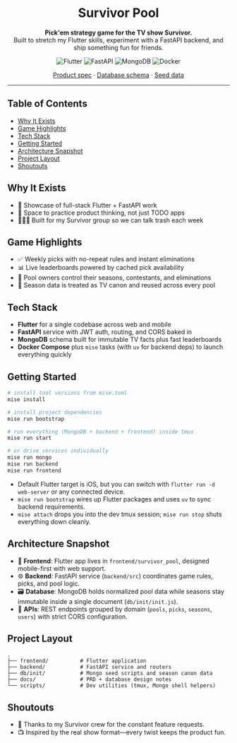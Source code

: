 <!-- markdownlint-disable MD033 -->
<div align="center">
  <h1>Survivor Pool</h1>
  <p><strong>Pick'em strategy game for the TV show Survivor.</strong><br/>Built to stretch my Flutter skills, experiment with a FastAPI backend, and ship something fun for friends.</p>
  <p>
    <img src="https://img.shields.io/badge/Flutter-3.35-02569b?style=for-the-badge&logo=flutter&logoColor=white" alt="Flutter" />
    <img src="https://img.shields.io/badge/FastAPI-0.115-109989?style=for-the-badge&logo=fastapi&logoColor=white" alt="FastAPI" />
    <img src="https://img.shields.io/badge/MongoDB-Developer%20Data-4caf50?style=for-the-badge&logo=mongodb&logoColor=white" alt="MongoDB" />
    <img src="https://img.shields.io/badge/Docker-Compose-2496ed?style=for-the-badge&logo=docker&logoColor=white" alt="Docker" />
  </p>
  <p>
    <a href="docs/PRD.md">Product spec</a>
    ·
    <a href="docs/DB_schema.md">Database schema</a>
    ·
    <a href="db/init/init.js">Seed data</a>
  </p>
</div>
<!-- markdownlint-enable MD033 -->

---

## Table of Contents

- [Why It Exists](#why-it-exists)
- [Game Highlights](#game-highlights)
- [Tech Stack](#tech-stack)
- [Getting Started](#getting-started)
- [Architecture Snapshot](#architecture-snapshot)
- [Project Layout](#project-layout)
- [Shoutouts](#shoutouts)

## Why It Exists

- 🎯 Showcase of full-stack Flutter + FastAPI work
- 🧠 Space to practice product thinking, not just TODO apps
- 🧑‍🤝‍🧑 Built for my Survivor group so we can talk trash each week

## Game Highlights

- ✅ Weekly picks with no-repeat rules and instant eliminations
- 📊 Live leaderboards powered by cached pick availability
- 🧭 Pool owners control their seasons, contestants, and eliminations
- 🔄 Season data is treated as TV canon and reused across every pool

## Tech Stack

- **Flutter** for a single codebase across web and mobile
- **FastAPI** service with JWT auth, routing, and CORS baked in
- **MongoDB** schema built for immutable TV facts plus fast leaderboards
- **Docker Compose** plus `mise` tasks (with `uv` for backend deps) to launch everything quickly

## Getting Started

```bash
# install tool versions from mise.toml
mise install

# install project dependencies
mise run bootstrap

# run everything (MongoDB + backend + frontend) inside tmux
mise run start

# or drive services individually
mise run mongo
mise run backend
mise run frontend
```

- Default Flutter target is iOS, but you can switch with `flutter run -d web-server` or any connected device.
- `mise run bootstrap` wires up Flutter packages and uses `uv` to sync backend requirements.
- `mise attach` drops you into the dev tmux session; `mise run stop` shuts everything down cleanly.

## Architecture Snapshot

- 🎨 **Frontend**: Flutter app lives in `frontend/survivor_pool`, designed mobile-first with web support.
- ⚙️ **Backend**: FastAPI service (`backend/src`) coordinates game rules, picks, and pool logic.
- 🗃️ **Database**: MongoDB holds normalized pool data while seasons stay immutable inside a single document (`db/init/init.js`).
- 🔌 **APIs**: REST endpoints grouped by domain (`pools`, `picks`, `seasons`, `users`) with strict CORS configuration.

## Project Layout

```text
.
├── frontend/          # Flutter application
├── backend/           # FastAPI service and routers
├── db/init/           # Mongo seed scripts and season canon data
├── docs/              # PRD + database design notes
└── scripts/           # Dev utilities (tmux, Mongo shell helpers)
```

## Shoutouts

- 🙌 Thanks to my Survivor crew for the constant feature requests.
- 📺 Inspired by the real show format—every twist keeps the product fun.
